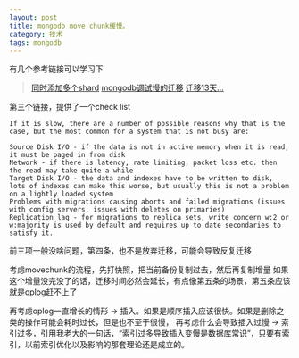 ```yaml
---
layout: post
title: mongodb move chunk缓慢。
category: 技术
tags: mongodb
---
```


有几个参考链接可以学习下



> [同时添加多个shard](https://stackoverflow.com/questions/49420465/mongodb-sharding-adding-multiple-shards-at-the-same-time/49434444#49434444)
> [mongodb调试慢的迁移](https://stackoverflow.com/questions/40494330/how-i-can-debug-mongodb-slow-chunk-migration)
> [迁移13天...](https://dba.stackexchange.com/questions/81545/mongodb-shard-chunk-migration-500gb-takes-13-days-is-this-slow-or-normal)



第三个链接，提供了一个check list

```
If it is slow, there are a number of possible reasons why that is the case, but the most common for a system that is not busy are:

Source Disk I/O - if the data is not in active memory when it is read, it must be paged in from disk
Network - if there is latency, rate limiting, packet loss etc. then the read may take quite a while
Target Disk I/O - the data and indexes have to be written to disk, lots of indexes can make this worse, but usually this is not a problem on a lightly loaded system
Problems with migrations causing aborts and failed migrations (issues with config servers, issues with deletes on primaries)
Replication lag - for migrations to replica sets, write concern w:2 or w:majority is used by default and requires up to date secondaries to satisfy it.
```
前三项一般没啥问题，第四条，也不是放弃迁移，可能会导致反复迁移

考虑movechunk的流程，先打快照，把当前备份复制过去，然后再复制增量
如果这个增量没完没了的话，迁移时间必然会延长，有点像第五条的场景，第五条应该就是oplog赶不上了

再考虑oplog一直增长的情形 -> 插入。如果是顺序插入应该很快。如果是删除之类的操作可能会耗时过长，但是也不至于很慢，
再考虑什么会导致插入过慢 ->  索引过多，引用我老大的一句话，“索引过多导致插入变慢是数据库常识”，只要有索引，以前索引优化以及影响的那套理论还是成立的。
